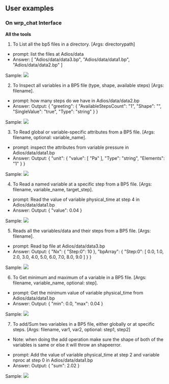 ## User examples 

### On wrp_chat Interface

**All the tools**

1. To List all the bp5 files in a directory. [Args: directorypath]

- prompt: list the files at Adios/data
- Answer: [
  "Adios/data/data3.bp",
  "Adios/data/data1.bp",
  "Adios/data/data2.bp"
]

Sample:
![](https://github.com/iowarp/iowarp-mcps/blob/main/iowarp_mcp_servers/adios/assets/list_files.png)

2. To Inspect all variables in a BP5 file (type, shape, available steps)  [Args: filename].

- prompt: how many steps do we have in Adios/data/data2.bp
- Answer: 
Output: {
  "greeting": {
    "AvailableStepsCount": "1",
    "Shape": "",
    "SingleValue": "true",
    "Type": "string"
  }
}

Sample:
![](https://github.com/iowarp/iowarp-mcps/blob/main/iowarp_mcp_servers/adios/assets/steps.png) 

3. To Read global or variable-specific attributes from a BP5 file. [Args: filename, optional: variable_name].

- prompt: inspect the attributes from variable pressure in Adios/data/data1.bp
- Answer: 
Output: {
  "unit": {
    "value": [
      "Pa"
    ],
    "Type": "string",
    "Elements": "1"
  }
}

Sample:
![](https://github.com/iowarp/iowarp-mcps/blob/main/iowarp_mcp_servers/adios/assets/attributes.png)  

4. To Read a named variable at a specific step from a BP5 file.  [Args: filename, variable_name, target_step].

- prompt: Read the value of variable physical_time at step 4 in Adios/data/data1.bp
- Answer: 
Output: {
  "value": 0.04
}

Sample:
![](https://github.com/iowarp/iowarp-mcps/blob/main/iowarp_mcp_servers/adios/assets/read_steps.png)

5. Reads all the variables/data and their steps from a BP5 file. [Args: filename].

- prompt: Read bp file at Adios/data/data3.bp
- Answer: 
Output: {
  "Nx": {
    "Step:0": 10
  },
  "bpArray": {
    "Step:0": [
      0.0,
      1.0,
      2.0,
      3.0,
      4.0,
      5.0,
      6.0,
      7.0,
      8.0,
      9.0
    ]
  }
}

Sample:
![](https://github.com/iowarp/iowarp-mcps/blob/main/iowarp_mcp_servers/adios/assets/read_bp5.png)

6. To Get minimum and maximum of a variable in a BP5 file. [Args: filename, variable_name, optional: step].

- prompt: Get the minimum value of variable physical_time from Adios/data/data1.bp
- Answer: 
Output: {
  "min": 0.0,
  "max": 0.04
}

Sample:
![](https://github.com/iowarp/iowarp-mcps/blob/main/iowarp_mcp_servers/adios/assets/minmax.png)

7. To add/Sum two variables in a BP5 file, either globally or at specific steps. [Args: filename, var1, var2, optional: step1, step2]

* Note: when doing the add operation make sure the shape of both of the variables is same or else it will throw an shapeerror.

- prompt: Add the value of variable physical_time at step 2 and variable nproc at step 0 in Adios/data/data1.bp
- Answer: 
Output: {
  "sum": 2.02
}

Sample:
![](https://github.com/iowarp/iowarp-mcps/blob/main/iowarp_mcp_servers/adios/assets/add_variables.png)